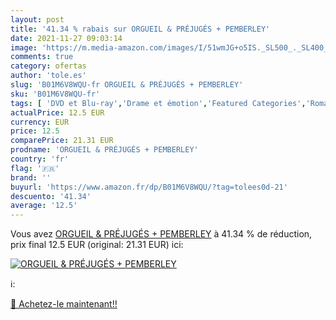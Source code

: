 ```yaml
---
layout: post
title: '41.34 % rabais sur ORGUEIL & PRÉJUGÉS + PEMBERLEY'
date: 2021-11-27 09:03:14
image: 'https://m.media-amazon.com/images/I/51wmJG+o5IS._SL500_._SL400_.jpg'
comments: true
category: ofertas
author: 'tole.es'
slug: 'B01M6V8WQU-fr ORGUEIL & PRÉJUGÉS + PEMBERLEY'
sku: 'B01M6V8WQU-fr'
tags: [ 'DVD et Blu-ray','Drame et émotion','Featured Categories','Romance','Séries TV', ]
actualPrice: 12.5 EUR
currency: EUR
price: 12.5
comparePrice: 21.31 EUR
prodname: 'ORGUEIL & PRÉJUGÉS + PEMBERLEY'
country: 'fr'
flag: '🇫🇷'
brand: ''
buyurl: 'https://www.amazon.fr/dp/B01M6V8WQU/?tag=tolees0d-21'
descuento: '41.34'
average: '12.5'
---
```


Vous avez [ORGUEIL & PRÉJUGÉS + PEMBERLEY](https://www.amazon.fr/dp/B01M6V8WQU/?tag=tolees0d-21)  à  41.34 % de réduction, prix final  12.5 EUR (original: 21.31 EUR) ici:

[![ORGUEIL & PRÉJUGÉS + PEMBERLEY](https://m.media-amazon.com/images/I/51wmJG+o5IS._SL500_._SL400_.jpg)](https://www.amazon.fr/dp/B01M6V8WQU/?tag=tolees0d-21)

ℹ️:


[🛒 Achetez-le maintenant!!](https://www.amazon.fr/dp/B01M6V8WQU/?tag=tolees0d-21)
